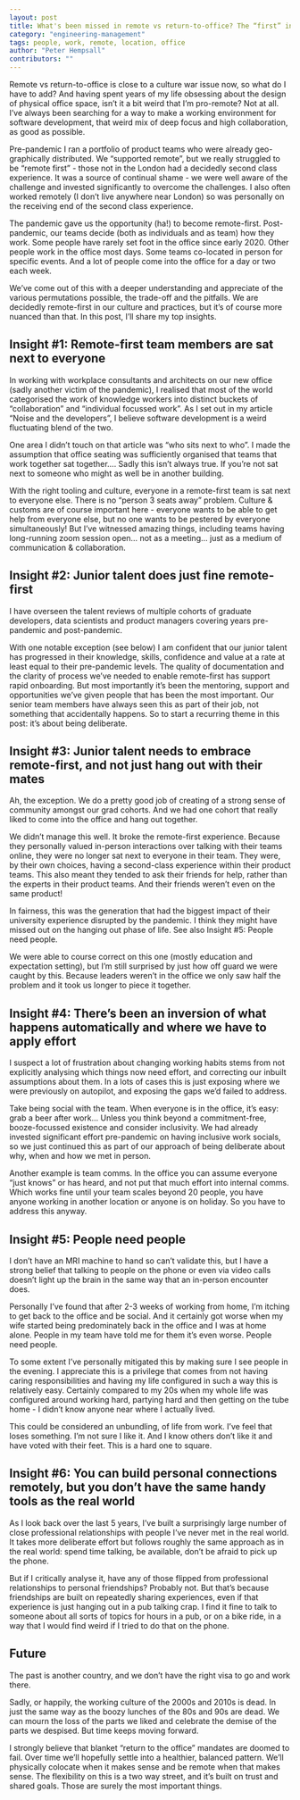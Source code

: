```yaml
---
layout: post
title: What's been missed in remote vs return-to-office? The “first” in remote-first
category: "engineering-management"
tags: people, work, remote, location, office
author: "Peter Hempsall"
contributors: ""
---
```


Remote vs return-to-office is close to a culture war issue now, so what do I have to add? And having spent years of my life obsessing about the design of physical office space, isn’t it a bit weird that I’m pro-remote? Not at all. I’ve always been searching for a way to make a working environment for software development, that weird mix of deep focus and high collaboration, as good as possible. 

Pre-pandemic I ran a portfolio of product teams who were already geo-graphically distributed. We “supported remote”, but we really struggled to be “remote first” - those not in the London had a decidedly second class experience. It was a source of continual shame - we were well aware of the challenge and invested significantly to overcome the challenges. I also often worked remotely (I don’t live anywhere near London) so was personally on the receiving end of the second class experience.

The pandemic gave us the opportunity (ha!) to become remote-first. Post-pandemic, our teams decide (both as individuals and as team) how they work. Some people have rarely set foot in the office since early 2020. Other people work in the office most days. Some teams co-located in person for specific events. And a lot of people come into the office for a day or two each week. 

We’ve come out of this with a deeper understanding and appreciate of the various permutations possible, the trade-off and the pitfalls. We are decidedly remote-first in our culture and practices, but it’s of course more nuanced than that. In this post, I’ll share my top insights.


## Insight #1: Remote-first team members are sat next to everyone

In working with workplace consultants and architects on our new office (sadly another victim of the pandemic), I realised that most of the world categorised the work of knowledge workers into distinct buckets of “collaboration” and “individual focussed work”. As I set out in my article “Noise and the developers”, I believe software development is a weird fluctuating blend of the two.

One area I didn’t touch on that article was “who sits next to who”. I made the assumption that office seating was sufficiently organised that teams that work together sat together…. Sadly this isn’t always true. If you’re not sat next to someone who might as well be in another building. 

With the right tooling and culture, everyone in a remote-first team is sat next to everyone else. There is no “person 3 seats away” problem.
Culture & customs are of course important here - everyone wants to be able to get help from everyone else, but no one wants to be pestered by everyone simultaneously! But I’ve witnessed amazing things, including teams having long-running zoom session open… not as a meeting… just as a medium of communication & collaboration. 


## Insight #2: Junior talent does just fine remote-first

I have overseen the talent reviews of multiple cohorts of graduate developers, data scientists and product managers covering years pre-pandemic and post-pandemic. 

With one notable exception (see below) I am confident that our junior talent has progressed in their knowledge, skills, confidence and value at a rate at least equal to their pre-pandemic levels. The quality of documentation and the clarity of process we’ve needed to enable remote-first has support rapid onboarding. But most importantly it’s been the mentoring, support and opportunities we’ve given people that has been the most important. Our senior team members have always seen this as part of their job, not something that accidentally happens. So to start a recurring theme in this post: it’s about being deliberate.


## Insight #3: Junior talent needs to embrace remote-first, and not just hang out with their mates

Ah, the exception. We do a pretty good job of creating of a strong sense of community amongst our grad cohorts. And we had one cohort that really liked to come into the office and hang out together. 

We didn’t manage this well. It broke the remote-first experience. Because they personally valued in-person interactions over talking with their teams online, they were no longer sat next to everyone in their team. They were, by their own choices, having a second-class experience within their product teams. This also meant they tended to ask their friends for help, rather than the experts in their product teams. And their friends weren’t even on the same product!

In fairness, this was the generation that had the biggest impact of their university experience disrupted by the pandemic. I think they might have missed out on the hanging out phase of life. See also Insight #5: People need people.

We were able to course correct on this one (mostly education and expectation setting), but I’m still surprised by just how off guard we were caught by this. Because leaders weren’t in the office we only saw half the problem and it took us longer to piece it together.


## Insight #4: There’s been an inversion of what happens automatically and where we have to apply effort

I suspect a lot of frustration about changing working habits stems from not explicitly analysing which things now need effort, and correcting our inbuilt assumptions about them. In a lots of cases this is just exposing where we were previously on autopilot, and exposing the gaps we’d failed to address.

Take being social with the team. When everyone is in the office, it’s easy: grab a beer after work… Unless you think beyond a commitment-free, booze-focussed existence and consider inclusivity. We had already invested significant effort pre-pandemic on having inclusive work socials, so we just continued this as part of our approach of being deliberate about why, when and how we met in person.

Another example is team comms. In the office you can assume everyone “just knows” or has heard, and not put that much effort into internal comms. Which works fine until your team scales beyond 20 people, you have anyone working in another location or anyone is on holiday. So you have to address this anyway.


## Insight #5: People need people

I don’t have an MRI machine to hand so can’t validate this, but I have a strong belief that talking to people on the phone or even via video calls doesn’t light up the brain in the same way that an in-person encounter does. 

Personally I’ve found that after 2-3 weeks of working from home, I’m itching to get back to the office and be social. And it certainly got worse when my wife started being predominately back in the office and I was at home alone. People in my team have told me for them it’s even worse. People need people.

To some extent I’ve personally mitigated this by making sure I see people in the evening. I appreciate this is a privilege that comes from not having caring responsibilities and having my life configured in such a way this is relatively easy. Certainly compared to my 20s when my whole life was configured around working hard, partying hard and then getting on the tube home - I didn’t know anyone near where I actually lived.

This could be considered an unbundling, of life from work. I’ve feel that loses something. I’m not sure I like it. And I know others don’t like it and have voted with their feet. This is a hard one to square. 


## Insight #6: You can build personal connections remotely, but you don’t have the same handy tools as the real world

As I look back over the last 5 years, I’ve built a surprisingly large number of close professional relationships with people I’ve never met in the real world. It takes more deliberate effort but follows roughly the same approach as in the real world: spend time talking, be available, don’t be afraid to pick up the phone.

But if I critically analyse it, have any of those flipped from professional relationships to personal friendships? Probably not. But that’s because friendships are built on repeatedly sharing experiences, even if that experience is just hanging out in a pub talking crap. I find it fine to talk to someone about all sorts of topics for hours in a pub, or on a bike ride, in a way that I would find weird if I tried to do that on the phone.



## Future
The past is another country, and we don’t have the right visa to go and work there.

Sadly, or happily, the working culture of the 2000s and 2010s is dead. In just the same way as the boozy lunches of the 80s and 90s are dead. We can mourn the loss of the parts we liked and celebrate the demise of the parts we despised. But time keeps moving forward.

I strongly believe that blanket “return to the office” mandates are doomed to fail. Over time we’ll hopefully settle into a healthier, balanced pattern. We’ll physically colocate when it makes sense and be remote when that makes sense. The flexibility on this is a two way street, and it’s built on trust and shared goals. Those are surely the most important things.
